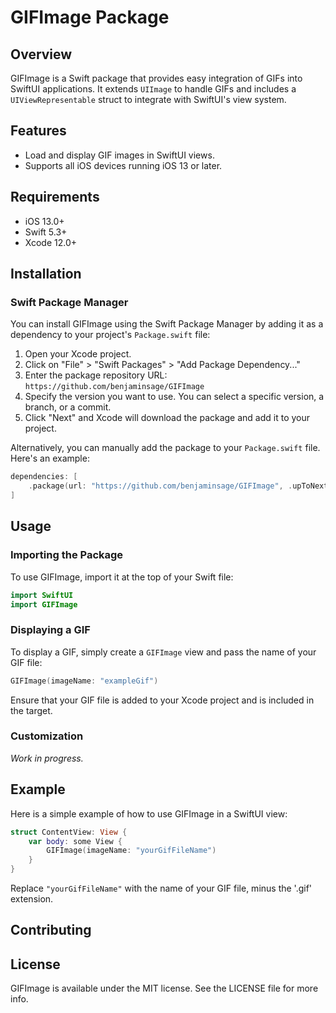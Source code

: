# GIFImage Package

## Overview
GIFImage is a Swift package that provides easy integration of GIFs into SwiftUI applications. It extends `UIImage` to handle GIFs and includes a `UIViewRepresentable` struct to integrate with SwiftUI's view system.

## Features
- Load and display GIF images in SwiftUI views.
- Supports all iOS devices running iOS 13 or later.

## Requirements
- iOS 13.0+
- Swift 5.3+
- Xcode 12.0+

## Installation

### Swift Package Manager
You can install GIFImage using the Swift Package Manager by adding it as a dependency to your project's `Package.swift` file:

1. Open your Xcode project.
2. Click on "File" > "Swift Packages" > "Add Package Dependency..."
3. Enter the package repository URL: `https://github.com/benjaminsage/GIFImage`
4. Specify the version you want to use. You can select a specific version, a branch, or a commit.
5. Click "Next" and Xcode will download the package and add it to your project.

Alternatively, you can manually add the package to your `Package.swift` file. Here's an example:

```swift
dependencies: [
    .package(url: "https://github.com/benjaminsage/GIFImage", .upToNextMajor(from: "1.0.0"))
]
```

## Usage

### Importing the Package
To use GIFImage, import it at the top of your Swift file:

```swift
import SwiftUI
import GIFImage
```

### Displaying a GIF
To display a GIF, simply create a `GIFImage` view and pass the name of your GIF file:

```swift
GIFImage(imageName: "exampleGif")
```

Ensure that your GIF file is added to your Xcode project and is included in the target.

### Customization
*Work in progress.*

## Example
Here is a simple example of how to use GIFImage in a SwiftUI view:
```swift
struct ContentView: View {
    var body: some View {
        GIFImage(imageName: "yourGifFileName")
    }
}
```

Replace `"yourGifFileName"` with the name of your GIF file, minus the '.gif' extension.

## Contributing
<!-- TODO: Add instructions on how contributors can help improve your package. -->

## License
GIFImage is available under the MIT license. See the LICENSE file for more info.

